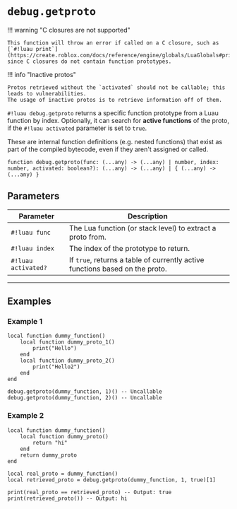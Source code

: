 # `debug.getproto`

!!! warning "C closures are not supported"

    This function will throw an error if called on a C closure, such as [`#!luau print`](https://create.roblox.com/docs/reference/engine/globals/LuaGlobals#print), since C closures do not contain function prototypes.

!!! info "Inactive protos"

    Protos retrieved without the `activated` should not be callable; this leads to vulnerabilities.
    The usage of inactive protos is to retrieve information off of them.

`#!luau debug.getproto` returns a specific function prototype from a Luau function by index. Optionally, it can search for **active functions** of the proto, if the `#!luau activated` parameter is set to `true`.

These are internal function definitions (e.g. nested functions) that exist as part of the compiled bytecode, even if they aren't assigned or called.

```luau
function debug.getproto(func: (...any) -> (...any) | number, index: number, activated: boolean?): (...any) -> (...any) | { (...any) -> (...any) }
```

## Parameters

| Parameter           | Description                                                                 |
|---------------------|-----------------------------------------------------------------------------|
| `#!luau func`        | The Lua function (or stack level) to extract a proto from.                  |
| `#!luau index`       | The index of the prototype to return.                                       |
| `#!luau activated?`  | If `true`, returns a table of currently active functions based on the proto. |

---

## Examples

### Example 1

```luau title="Retrieving nested prototypes" linenums="1"
local function dummy_function()
    local function dummy_proto_1()
        print("Hello")
    end
    local function dummy_proto_2()
        print("Hello2")
    end
end

debug.getproto(dummy_function, 1)() -- Uncallable
debug.getproto(dummy_function, 2)() -- Uncallable
```

### Example 2

```luau title="Retrieving an active function from a proto" linenums="1"
local function dummy_function()
    local function dummy_proto()
        return "hi"
    end
    return dummy_proto
end

local real_proto = dummy_function()
local retrieved_proto = debug.getproto(dummy_function, 1, true)[1]

print(real_proto == retrieved_proto) -- Output: true
print(retrieved_proto()) -- Output: hi
```
